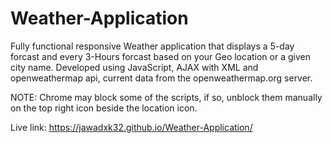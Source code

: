 # Weather-Application
Fully functional responsive Weather application that displays a 5-day forcast and every 3-Hours forcast based on your Geo location or a given city name. Developed using JavaScript, AJAX with XML and openweathermap api, current data from the openweathermap.org server.

NOTE: Chrome may block some of the scripts, if so, unblock them manually on the top right icon beside the location icon.

Live link: https://jawadxk32.github.io/Weather-Application/
